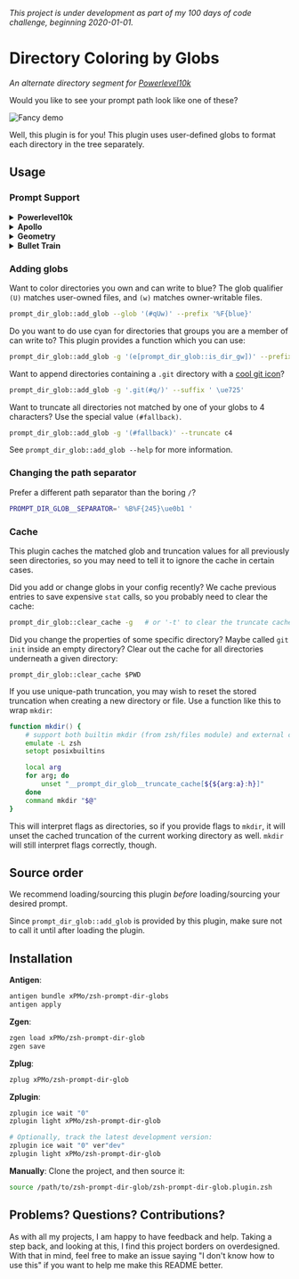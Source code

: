 *This project is under development as part of my 100 days of code challenge, beginning 2020-01-01.*

<!-- TODO:
- Explain zstyle options
-->

# Directory Coloring by Globs

*An alternate directory segment for [Powerlevel10k](https://github.com/romkatv/powerlevel10k)*

Would you like to see your prompt path look like one of these?

![Fancy demo](https://raw.githubusercontent.com/xPMo/zsh-prompt-dir-glob/img/demo.png)

Well, this plugin is for you!
This plugin uses user-defined globs to format each directory in the tree separately.


## Usage

### Prompt Support

<details>
<summary><b> Powerlevel10k </b></summary>

<br/>

For [powerlevel10k](https://github.com/romkatv/powerlevel10k), add the following to your `.p10k.zsh`:

```zsh
typeset -g POWERLEVEL9K_LEFT_PROMPT_ELEMENTS=(
	... # segments you want before this segment
	dir_glob
	... # segments you want after this segment
)
function prompt_dir_glob () {
	local REPLY
	prompt_dir_glob::build
	p10k segment -t $REPLY
}
```
</details>

<details>
<summary><b> Apollo </b></summary>

<br/>

For [Apollo](https://github.com/mjrafferty/apollo-zsh-theme), add the following to your `.zshrc`:

```zsh
zstyle ':apollo:example:core:modules:left' modules \
	[modules you want before this module] dir_glob [modules you want after this module]
function __apollo_dir_glob_run() {
	local REPLY
	prompt_dir_glob::build
	__APOLLO_RETURN_MESSAGE=$REPLY
}
```
</details>

<details>
<summary><b> Geometry </b></summary>

<br/>

For [Geometry](https://github.com/geometry-zsh/geometry), add the following to your `.zshrc`:

```zsh
GEOMETRY_PROMPT=(
	... # segments you want before this segment
	prompt_dir_glob
	... # segments you want after this segment
)
function prompt_dir_glob () {
	local REPLY
	prompt_dir_glob::build
	print -P -n $REPLY
}
```
</details>

<details>
<summary><b> Bullet Train </b></summary>

<br/>

For [Bullet Train](https://github.com/caiogondim/bullet-train.zsh), add the following to your `.zshrc`:

```zsh
BULLETTRAIN_PROMPT_ORDER=(
	... # segments you want before this segment
	dir_glob
	... # segments you want after this segment
)
function prompt_dir_glob () {
	local REPLY
	prompt_dir_glob::build
	print -P -n $REPLY
}
```
</details>

### Adding globs

Want to color directories you own and can write to blue?
The glob qualifier `(U)` matches user-owned files, and `(w)` matches owner-writable files.

```zsh
prompt_dir_glob::add_glob --glob '(#qUw)' --prefix '%F{blue}'
```

Do you want to do use cyan for directories that groups you are a member of can write to?
This plugin provides a function which you can use:

```zsh
prompt_dir_glob::add_glob -g '(e[prompt_dir_glob::is_dir_gw])' --prefix '%F{cyan}'
```

Want to append directories containing a `.git` directory with a [cool git icon](https://www.nerdfonts.com)?

```zsh
prompt_dir_glob::add_glob -g '.git(#q/)' --suffix ' \ue725'
```

Want to truncate all directories not matched by one of your globs to 4 characters?
Use the special value `(#fallback)`.

```zsh
prompt_dir_glob::add_glob -g '(#fallback)' --truncate c4
```

See `prompt_dir_glob::add_glob --help` for more information.

### Changing the path separator

Prefer a different path separator than the boring `/`?

```zsh
PROMPT_DIR_GLOB__SEPARATOR=' %B%F{245}\ue0b1 '
```

### Cache

This plugin caches the matched glob and truncation values
for all previously seen directories,
so you may need to tell it to ignore the cache in certain cases.

Did you add or change globs in your config recently?
We cache previous entries to save expensive `stat` calls,
so you probably need to clear the cache:

```zsh
prompt_dir_glob::clear_cache -g   # or '-t' to clear the truncate cache
```

Did you change the properties of some specific directory?
Maybe called `git init` inside an empty directory?
Clear out the cache for all directories underneath a given directory:

```
prompt_dir_glob::clear_cache $PWD
```

If you use unique-path truncation,
you may wish to reset the stored truncation
when creating a new directory or file.
Use a function like this to wrap `mkdir`:

```zsh
function mkdir() {
	# support both builtin mkdir (from zsh/files module) and external command mkdir
	emulate -L zsh
	setopt posixbuiltins

	local arg
	for arg; do
		unset "__prompt_dir_glob__truncate_cache[${${arg:a}:h}]"
	done
	command mkdir "$@"
}
```

This will interpret flags as directories,
so if you provide flags to `mkdir`,
it will unset the cached truncation of the current working directory as well.
`mkdir` will still interpret flags correctly, though.


## Source order

We recommend loading/sourcing this plugin
_before_ loading/sourcing your desired prompt.

Since `prompt_dir_glob::add_glob` is provided by this plugin,
make sure not to call it until after loading the plugin.

## Installation

**Antigen**:
```zsh
antigen bundle xPMo/zsh-prompt-dir-globs
antigen apply
```

**Zgen**:
```zsh
zgen load xPMo/zsh-prompt-dir-glob
zgen save
```


**Zplug**:
```zsh
zplug xPMo/zsh-prompt-dir-glob
```

**Zplugin**:
```zsh
zplugin ice wait "0"
zplugin light xPMo/zsh-prompt-dir-glob

# Optionally, track the latest development version:
zplugin ice wait "0" ver"dev"
zplugin light xPMo/zsh-prompt-dir-glob
```

**Manually**: Clone the project, and then source it:
```zsh
source /path/to/zsh-prompt-dir-glob/zsh-prompt-dir-glob.plugin.zsh
```


## Problems? Questions? Contributions?

As with all my projects, I am happy to have feedback and help.
Taking a step back, and looking at this,
I find this project borders on overdesigned.
With that in mind, feel free to make an issue saying "I don't know how to use this"
if you want to help me make this README better.
